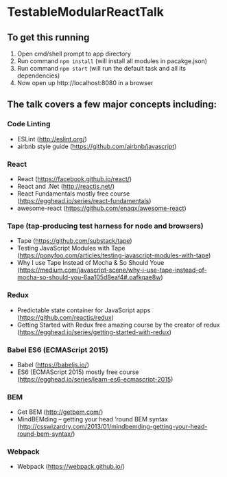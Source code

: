 # TestableModularReactTalk


## To get this running
1. Open cmd/shell prompt to app directory
2. Run command ```npm install``` (will install all modules in pacakge.json)
3. Run command ```npm start``` (will run the default task and all its dependencies)
4. Now open up http://localhost:8080 in a browser

## The talk covers a few major concepts including: 
 
### Code Linting
* ESLint (http://eslint.org/)
* airbnb style guide (https://github.com/airbnb/javascript)

### React
* React (https://facebook.github.io/react/)
* React and .Net (http://reactjs.net/)
* React Fundamentals mostly free course (https://egghead.io/series/react-fundamentals)
* awesome-react (https://github.com/enaqx/awesome-react)

### Tape (tap-producing test harness for node and browsers)
* Tape (https://github.com/substack/tape)
* Testing JavaScript Modules with Tape (https://ponyfoo.com/articles/testing-javascript-modules-with-tape)
* Why I use Tape Instead of Mocha & So Should Youe (https://medium.com/javascript-scene/why-i-use-tape-instead-of-mocha-so-should-you-6aa105d8eaf4#.oafkqae8w)

### Redux
* Predictable state container for JavaScript apps (https://github.com/reactjs/redux)
* Getting Started with Redux free amazing  course by the creator of redux (https://egghead.io/series/getting-started-with-redux)

### Babel ES6 (ECMAScript 2015)
* Babel (https://babeljs.io/)
* ES6 (ECMAScript 2015) mostly free course (https://egghead.io/series/learn-es6-ecmascript-2015)

### BEM
* Get BEM (http://getbem.com/)
* MindBEMding – getting your head ’round BEM syntax (http://csswizardry.com/2013/01/mindbemding-getting-your-head-round-bem-syntax/)

### Webpack
* Webpack (https://webpack.github.io/)




